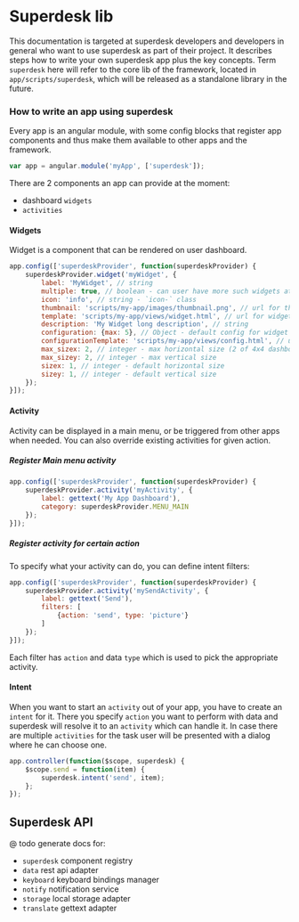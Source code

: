 # Superdesk lib
This documentation is targeted at superdesk developers and developers in general who want to use superdesk as part of their project. It describes steps how to write your own superdesk app plus the key concepts.
Term `superdesk` here will refer to the core lib of the framework, located in `app/scripts/superdesk`, which will be released as a standalone library in the future.

### How to write an app using superdesk
Every app is an angular module, with some config blocks that register app components and thus make them available to other apps and the framework.
```js
var app = angular.module('myApp', ['superdesk']);
```

There are 2 components an app can provide at the moment:
- dashboard `widgets`
- `activities`

#### Widgets
Widget is a component that can be rendered on user dashboard.

```js
app.config(['superdeskProvider', function(superdeskProvider) {
    superdeskProvider.widget('myWidget', {
        label: 'MyWidget', // string
        multiple: true, // boolean - can user have more such widgets at a time (with different config)
        icon: 'info', // string - `icon-` class
        thumbnail: 'scripts/my-app/images/thumbnail.png', // url for thumbnail image
        template: 'scripts/my-app/views/widget.html', // url for widget template
        description: 'My Widget long description', // string
        configuration: {max: 5}, // Object - default config for widget
        configurationTemplate: 'scripts/my-app/views/config.html', // url for config template
        max_sizex: 2, // integer - max horizontal size (2 of 4x4 dashboard),
        max_sizey: 2, // integer - max vertical size
        sizex: 1, // integer - default horizontal size
        sizey: 1, // integer - default vertical size
    });
}]);
```

#### Activity
Activity can be displayed in a main menu, or be triggered from other apps when needed. You can also override existing activities for given action.

##### Register Main menu activity
```js
app.config(['superdeskProvider', function(superdeskProvider) {
    superdeskProvider.activity('myActivity', {
        label: gettext('My App Dashboard'),
        category: superdeskProvider.MENU_MAIN
    });
}]);
```

##### Register activity for certain action
To specify what your activity can do, you can define intent filters:

```js
app.config(['superdeskProvider', function(superdeskProvider) {
    superdeskProvider.activity('mySendActivity', {
        label: gettext('Send'),
        filters: [
            {action: 'send', type: 'picture'}
        ]
    });
}]);
```

Each filter has `action` and data `type` which is used to pick the appropriate activity.

#### Intent
When you want to start an `activity` out of your app, you have to create an `intent` for it. There you specify `action` you want to perform with data and superdesk will resolve it to an `activity` which can handle it. In case there are multiple `activities` for the task user will be presented with a dialog where he can choose one.

```js
app.controller(function($scope, superdesk) {
    $scope.send = function(item) {
        superdesk.intent('send', item);
    };
});
```

## Superdesk API
@ todo generate docs for:
- `superdesk` component registry
- `data` rest api adapter
- `keyboard` keyboard bindings manager
- `notify` notification service
- `storage` local storage adapter
- `translate` gettext adapter
